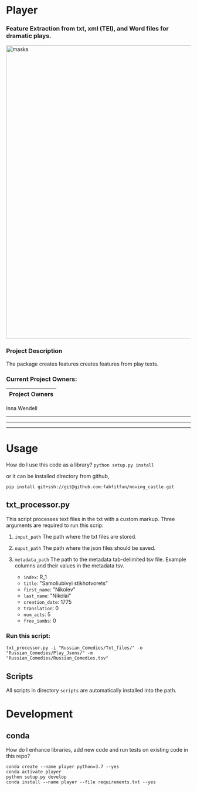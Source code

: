# Player
### Feature Extraction from txt, xml (TEI), and Word files for dramatic plays.
<img src="https://commons.wikimedia.org/wiki/File:Drama-icon.png#/media/File:Drama-icon.png" alt="masks" height="800"/>


### Project Description
The package creates features creates features from play texts.

### Current Project Owners:
|Project Owners     
|---------
Inna Wendell

---
---
---

# Usage
How do I use this code as a library? 
`python setup.py install`

or it can be installed directory from github,

`pip install git+ssh://git@github.com:fabfitfun/moving_castle.git`

## txt_processor.py
This script processes text files in the txt with a custom markup.
Three arguments are required to run this scrip:
1. `input_path` The path where the txt files are stored.
2. `ouput_path` The path where the json files should be saved.
3. `metadata_path` The path to the metadata tab-delimited tsv file.
	Example columns and their values in the metadata tsv.

	* `index`: 	R_1
	* `title`:  "Samoliubivyi stikhotvorets"	
	* `first_name`: "Nikolev"	
	* `last_name`: "Nikolai"	
	* `creation_date`: 1775	
	* `translation`: 0	
	* `num_acts`: 5	
	* `free_iambs`: 0	

### Run this script:
```
txt_processor.py -i "Russian_Comedies/Txt_files/" -o "Russian_Comedies/Play_Jsons/" -m "Russian_Comedies/Russian_Comedies.tsv"
```

## Scripts
All scripts in directory `scripts` are automatically installed into the path.

# Development

## conda
How do I enhance libraries, add new code and run tests on existing code in this repo?
```
conda create --name player python=3.7 --yes
conda activate player
python setup.py develop
conda install --name player --file requirements.txt --yes